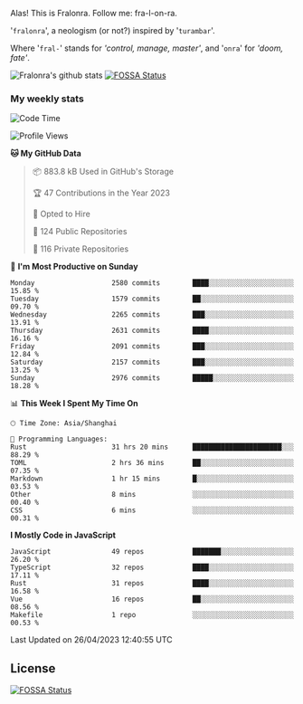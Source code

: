 Alas! This is Fralonra. Follow me: fra-l-on-ra.

'`fralonra`', a neologism (or not?) inspired by '`turambar`'.

Where '`fral-`' stands for *'control, manage, master'*, and '`onra`' for *'doom, fate'*.

![Fralonra's github stats](https://github-readme-stats.vercel.app/api?username=fralonra)
[![FOSSA Status](https://app.fossa.com/api/projects/git%2Bgithub.com%2Ffralonra%2Ffralonra.svg?type=shield)](https://app.fossa.com/projects/git%2Bgithub.com%2Ffralonra%2Ffralonra?ref=badge_shield)

### My weekly stats

<!--START_SECTION:waka-->
![Code Time](http://img.shields.io/badge/Code%20Time-3%2C354%20hrs%2012%20mins-blue)

![Profile Views](http://img.shields.io/badge/Profile%20Views-7-blue)

**🐱 My GitHub Data** 

> 📦 883.8 kB Used in GitHub's Storage 
 > 
> 🏆 47 Contributions in the Year 2023
 > 
> 💼 Opted to Hire
 > 
> 📜 124 Public Repositories 
 > 
> 🔑 116 Private Repositories 
 > 
📅 **I'm Most Productive on Sunday** 

```text
Monday                   2580 commits        ████░░░░░░░░░░░░░░░░░░░░░   15.85 % 
Tuesday                  1579 commits        ██░░░░░░░░░░░░░░░░░░░░░░░   09.70 % 
Wednesday                2265 commits        ███░░░░░░░░░░░░░░░░░░░░░░   13.91 % 
Thursday                 2631 commits        ████░░░░░░░░░░░░░░░░░░░░░   16.16 % 
Friday                   2091 commits        ███░░░░░░░░░░░░░░░░░░░░░░   12.84 % 
Saturday                 2157 commits        ███░░░░░░░░░░░░░░░░░░░░░░   13.25 % 
Sunday                   2976 commits        █████░░░░░░░░░░░░░░░░░░░░   18.28 % 
```


📊 **This Week I Spent My Time On** 

```text
🕑︎ Time Zone: Asia/Shanghai

💬 Programming Languages: 
Rust                     31 hrs 20 mins      ██████████████████████░░░   88.29 % 
TOML                     2 hrs 36 mins       ██░░░░░░░░░░░░░░░░░░░░░░░   07.35 % 
Markdown                 1 hr 15 mins        █░░░░░░░░░░░░░░░░░░░░░░░░   03.53 % 
Other                    8 mins              ░░░░░░░░░░░░░░░░░░░░░░░░░   00.40 % 
CSS                      6 mins              ░░░░░░░░░░░░░░░░░░░░░░░░░   00.31 % 
```

**I Mostly Code in JavaScript** 

```text
JavaScript               49 repos            ███████░░░░░░░░░░░░░░░░░░   26.20 % 
TypeScript               32 repos            ████░░░░░░░░░░░░░░░░░░░░░   17.11 % 
Rust                     31 repos            ████░░░░░░░░░░░░░░░░░░░░░   16.58 % 
Vue                      16 repos            ██░░░░░░░░░░░░░░░░░░░░░░░   08.56 % 
Makefile                 1 repo              ░░░░░░░░░░░░░░░░░░░░░░░░░   00.53 % 
```




 Last Updated on 26/04/2023 12:40:55 UTC
<!--END_SECTION:waka-->

## License
[![FOSSA Status](https://app.fossa.com/api/projects/git%2Bgithub.com%2Ffralonra%2Ffralonra.svg?type=large)](https://app.fossa.com/projects/git%2Bgithub.com%2Ffralonra%2Ffralonra?ref=badge_large)